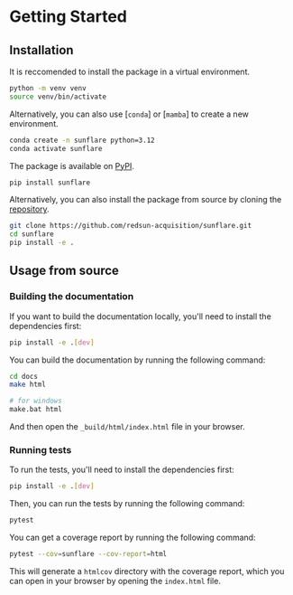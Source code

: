 # Getting Started

## Installation

It is reccomended to install the package in a virtual environment.

```bash
python -m venv venv
source venv/bin/activate
```

Alternatively, you can also use [`conda`] or [`mamba`] to create a new environment.

```bash
conda create -n sunflare python=3.12
conda activate sunflare
```

The package is available on [PyPI].

```bash
pip install sunflare
```

Alternatively, you can also install the package from source by cloning the [repository].

```bash
git clone https://github.com/redsun-acquisition/sunflare.git
cd sunflare
pip install -e .
```

## Usage from source

### Building the documentation

If you want to build the documentation locally, you'll need to install the dependencies first:

```bash
pip install -e .[dev]
```

You can build the documentation by running the following command:

```bash
cd docs
make html

# for windows
make.bat html
```

And then open the `_build/html/index.html` file in your browser.

### Running tests

To run the tests, you'll need to install the dependencies first:

```bash
pip install -e .[dev]
```

Then, you can run the tests by running the following command:

```bash
pytest
```

You can get a coverage report by running the following command:

```bash
pytest --cov=sunflare --cov-report=html
```

This will generate a `htmlcov` directory with the coverage report, which you can open in your browser by opening the `index.html` file.

[conda]: https://docs.conda.io/en/latest/
[mamba]: https://mamba.readthedocs.io/en/latest/
[repository]: https://github.com/redsun-acquisition/sunflare
[pypi]: https://pypi.org/project/sunflare/
